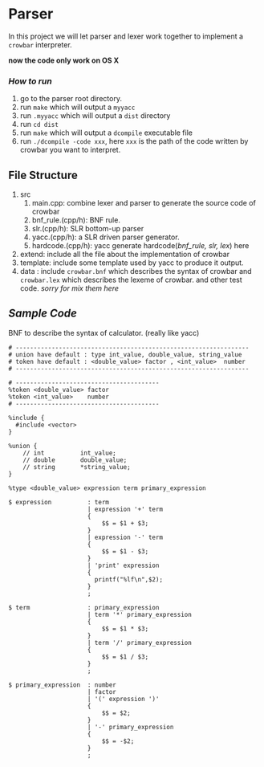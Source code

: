 # Parser

In this project we will let parser and lexer work together to implement a `crowbar` interpreter.

**now the code only work on OS X**

### *How to run*

1. go to the parser root directory.
2. run `make` which will output a `myyacc`
3. run `.myyacc` which will output a `dist` directory
4. run `cd dist`
5. run `make` which will output a `dcompile` executable file
6. run `./dcompile -code xxx`, here `xxx` is the path of the code written by crowbar you want to interpret.

## File Structure
1. src
	1. main.cpp:  combine lexer and parser to generate the source code of crowbar
	2.  bnf_rule.(cpp/h):  BNF rule.
	3. slr.(cpp/h):   SLR  bottom-up parser
	4. yacc.(cpp/h): a SLR driven  parser generator.
	5. hardcode.(cpp/h): yacc generate hardcode(*bnf_rule, slr, lex*) here 
2. extend: include all the file about the implementation of crowbar
3. template: include some template used by yacc to produce it output.
4. data : include `crowbar.bnf` which describes the syntax of crowbar and `crowbar.lex` which describes the lexeme of crowbar. and other test code. *sorry for mix them here*

## *Sample Code*
BNF to describe the syntax of calculator. (really like yacc)
```
# -----------------------------------------------------------------
# union have default : type int_value, double_value, string_value
# token have default : <double_value> factor , <int_value>  number
# -----------------------------------------------------------------

# ----------------------------------------
%token <double_value> factor
%token <int_value>    number
# ----------------------------------------

%include {
  #include <vector>
}

%union {
    // int          int_value;
    // double       double_value;
    // string       *string_value;
}

%type <double_value> expression term primary_expression

$ expression          : term
                      | expression '+' term
                      {
                          $$ = $1 + $3;
                      }
                      | expression '-' term
                      {
                          $$ = $1 - $3;
                      }
                      | 'print' expression
                      {
                        printf("%lf\n",$2);
                      }
                      ;

$ term                : primary_expression
                      | term '*' primary_expression 
                      {
                          $$ = $1 * $3;
                      }
                      | term '/' primary_expression
                      {
                          $$ = $1 / $3;
                      }
                      ;

$ primary_expression  : number
                      | factor
                      | '(' expression ')'
                      {
                          $$ = $2;
                      }
                      | '-' primary_expression
                      {
                          $$ = -$2;
                      }
                      ;
```

